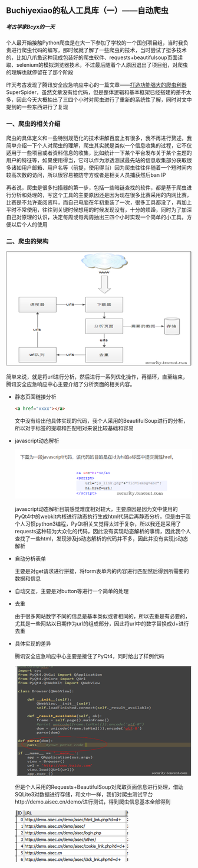 ## Buchiyexiao的私人工具库（一）——自动爬虫

##### 考古学家Bcyx的一天



个人最开始接触Python爬虫是在大一下参加了学校的一个国创项目组，当时我负责进行爬虫代码的编写，那时候就了解了一些爬虫的技术，当时尝试了挺多技术的，比如八爪鱼这种现成包装好的爬虫软件、requests+beautifulsoup页面读取、selenium的模拟浏览器技术，不过最后随着个人原因退出了项目组，对爬虫的理解也就停留在了那个阶段

昨天考古发现了腾讯安全应急响应中心的一篇文章——[打造功能强大的爬虫利器](https://security.tencent.com/index.php/blog/msg/34)SuperSpider，虽然文章没有给代码，但是整体逻辑和基本框架已经搭建的差不太多，因此今天大概抽出了三四个小时对爬虫进行了重新的系统性了解，同时对文中提到的一些东西进行了复现

### 一、爬虫的相关介绍

爬虫的具体定义和一些特别规范化的技术讲解百度上有很多，我不再进行赘述，我简单介绍一下个人对爬虫的理解，爬虫其实就是类似一个信息收集的过程，它不仅适用于一些项目或者资料信息的收集，比如统计一下某个平台发布关于某个主题的用户的特征等，如果使用得当，它可以作为渗透测试最先站的信息收集部分获取很多诸如用户邮箱、用户名等（前提，使用得当）因为爬虫往往伴随着一个短时间内较高次数的访问，所以很容易被防守方或者是相关人员捕获然后ban IP

再者说，爬虫是很多扫描器的第一步，包括一些暗链查找的软件，都是基于爬虫进行分析和处理的，写这个工具的主要原因还是因为现在很多比赛采用的内网比赛，比赛是不允许查阅资料，而自己电脑在年初重装了一次，很多工具都没了，再加上平时不常使用，往往到关键时候想用的时候发现没有，十分的烦躁，同时为了加深自己对原理的认识，决定每周或每两周抽出三四个小时实现一个简单的小工具，方便以后个人的使用

### 二、爬虫的架构

![image-20201114215006358](img/1.png)

简单来说，就是将url进行分析，然后进行一系列优化操作，再循环，直至结束，腾讯安全应急响应中心主要介绍了分析页面的相关内容。

- 静态页面链接分析

  ```html
  <a href="xxxx"></a>
  ```

  文中没有给出他具体实现的代码，我个人采用的BeautifulSoup进行的分析，所以对于标签的提取和匹配相对来说比较基础和容易

- javascript动态解析

  ![image-20201114215524871](img/2.png)

  javascript动态解析目前感觉难度相对较大，主要原因是因为文中使用的PyQt4中的webkit内核进行动态执行生成html代码后再静态分析，但是由于我个人习惯python3编程，PyQt相关又觉得太过于复杂，所以我还是采用了requests这种较为大众化的代码，因此没有实现动态解析的事情，因此我个人查找了一些html，发现涉及js动态解析的代码并不多，因此并没有实现js动态解析

- 自动分析表单

  主要是对get请求进行拼接，将form表单内的内容进行匹配然后得到所需要的数据和信息

- 自动交互，主要是对button等进行一个简单的处理

- 去重

  由于很多网站数字不同的信息是基本类似或者相同的，所以去重是有必要的，尤其是一些网站以日期作为url的组成部分，因此将url中的数字替换成d+进行去重

- 具体实现的差异

  腾讯安全应急响应中心主要是接住了PyQt4，同时给出了样例代码

  ![image-20201114223115340](img/3.png)

  但是个人采用的Requests+BeautifulSoup对爬取页面信息进行处理，借助SQLite3对数据进行存储，和文中一样，我们对爬虫测试平台http://demo.aisec.cn/demo/进行测试，得到爬虫信息基本全部得到

  ![image-20201114223407483](img/4.png)

